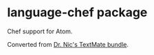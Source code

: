 # language-chef package

Chef support for Atom.

Converted from [Dr. Nic's TextMate bundle](https://github.com/drnic/Chef.tmbundle).
